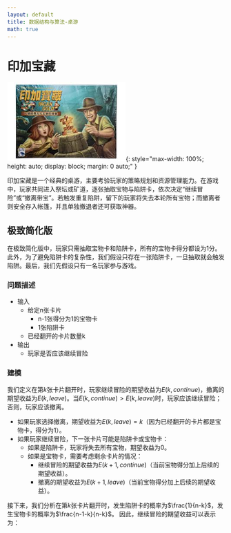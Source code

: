 ```yaml
---
layout: default
title: 数据结构与算法-桌游
math: true
---
```


# 印加宝藏
![印加宝藏](inca.png){: style="max-width: 100%; height: auto; display: block; margin: 0 auto;" }

印加宝藏是一个经典的桌游，主要考验玩家的策略规划和资源管理能力。在游戏中，玩家共同进入祭坛或矿道，逐张抽取宝物与陷阱卡，依次决定“继续冒险”或“撤离带宝”。若触发重复陷阱，留下的玩家将失去本轮所有宝物；而撤离者则安全存入帐篷，并且单独撤退者还可获取神器。

## 极致简化版
在极致简化版中，玩家只需抽取宝物卡和陷阱卡，所有的宝物卡得分都设为1分。此外，为了避免陷阱卡的复杂性，我们假设只存在一张陷阱卡，一旦抽取就会触发陷阱。最后，我们先假设只有一名玩家参与游戏。

### 问题描述

- 输入
  - 给定n张卡片
    - n-1张得分为1的宝物卡
    - 1张陷阱卡
  - 已经翻开的卡片数量k
- 输出
  - 玩家是否应该继续冒险

### 建模

我们定义在第$k$张卡片翻开时，玩家继续冒险的期望收益为$E(k,continue)$，撤离的期望收益为$E(k,leave)$。当$E(k,continue) > E(k,leave)$时，玩家应该继续冒险；否则，玩家应该撤离。

- 如果玩家选择撤离，期望收益为$E(k,leave) = k$（因为已经翻开的卡片都是宝物卡，得分为1）。
- 如果玩家继续冒险，下一张卡片可能是陷阱卡或宝物卡：
  - 如果是陷阱卡，玩家将失去所有宝物，期望收益为0。
  - 如果是宝物卡，需要考虑剩余卡片的情况：
    - 继续冒险的期望收益为$E(k+1, continue)$（当前宝物得分加上后续的期望收益）。
    - 撤离的期望收益为$E(k+1, leave)$（当前宝物得分加上后续的期望收益）。

接下来，我们分析在第$k$张卡片翻开时，发生陷阱卡的概率为$\frac{1}{n-k}$，发生宝物卡的概率为$\frac{n-1-k}{n-k}$。
因此，继续冒险的期望收益可以表示为：
